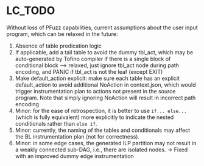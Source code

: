 # LC_TODO

Without loss of PFuzz capabilities, current assumptions about the user input program, which can be relaxed in the future:

1. Absence of table predication logic
2. If applicable, add a tail table to avoid the dummy tbl_act, which may be auto-generated by Tofino compiler if there is a single block of conditional block --> relaxed, just ignore tbl_act node during path encoding, and PANIC if tbl_act is not the leaf (except EXIT)
3. Make default_action explicit: make sure each table has an explicit default_action to avoid additional NoAction in context.json, which would trigger instrumentation plan to actions not present in the source program. Note that simply ignoring NoAction will result in incorrect path encoding
4. Minor: for the ease of retrospection, it is better to use `if... else...` (which is fully equivalent) more explicitly to indicate the nested conditionals rather than `else if`.
5. Minor: currently, the naming of the tables and conditionals may affect the BL instrumentation plan (not for correctness).
6. Minor: in some edge cases, the generated ILP partition may not result in a weakly connected sub-DAG, i.e., there are isolated nodes. -> Fixed with an improved dummy edge instrumentation